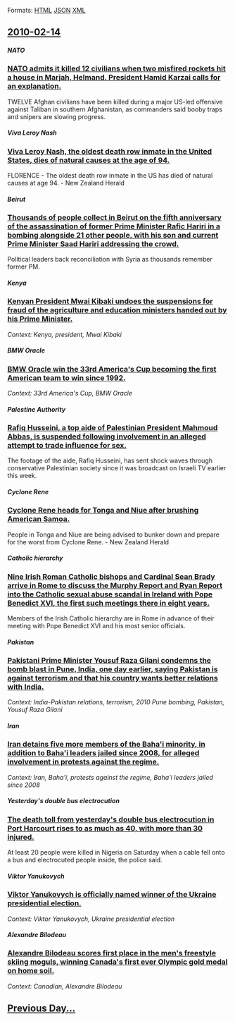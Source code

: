 
Formats: [HTML](2010/02/14/index.html)  [JSON](2010/02/14/index.json)  [XML](2010/02/14/index.xml)  

## [2010-02-14](/news/2010/02/14/index.md)

##### NATO
### [NATO admits it killed 12 civilians when two misfired rockets hit a house in Marjah, Helmand. President Hamid Karzai calls for an explanation. ](/news/2010/02/14/nato-admits-it-killed-12-civilians-when-two-misfired-rockets-hit-a-house-in-marjah-helmand-president-hamid-karzai-calls-for-an-explanation.md)
TWELVE Afghan civilians have been killed during a major US-led offensive against Taliban in southern Afghanistan, as commanders said booby traps and snipers are slowing progress.

##### Viva Leroy Nash
### [Viva Leroy Nash, the oldest death row inmate in the United States, dies of natural causes at the age of 94. ](/news/2010/02/14/viva-leroy-nash-the-oldest-death-row-inmate-in-the-united-states-dies-of-natural-causes-at-the-age-of-94.md)
FLORENCE - The oldest death row inmate in the US has died of natural causes at age 94. - New Zealand Herald

##### Beirut
### [Thousands of people collect in Beirut on the fifth anniversary of the assassination of former Prime Minister Rafic Hariri in a bombing alongside 21 other people, with his son and current Prime Minister Saad Hariri addressing the crowd. ](/news/2010/02/14/thousands-of-people-collect-in-beirut-on-the-fifth-anniversary-of-the-assassination-of-former-prime-minister-rafic-hariri-in-a-bombing-along.md)
Political leaders back reconciliation with Syria as thousands remember former PM.

##### Kenya
### [Kenyan President Mwai Kibaki undoes the suspensions for fraud of the agriculture and education ministers handed out by his Prime Minister. ](/news/2010/02/14/kenyan-president-mwai-kibaki-undoes-the-suspensions-for-fraud-of-the-agriculture-and-education-ministers-handed-out-by-his-prime-minister.md)
_Context: Kenya, president, Mwai Kibaki_

##### BMW Oracle
### [BMW Oracle win the 33rd America's Cup becoming the first American team to win since 1992. ](/news/2010/02/14/bmw-oracle-win-the-33rd-america-s-cup-becoming-the-first-american-team-to-win-since-1992.md)
_Context: 33rd America's Cup, BMW Oracle_

##### Palestine Authority
### [Rafiq Husseini, a top aide of Palestinian President Mahmoud Abbas, is suspended following involvement in an alleged attempt to trade influence for sex. ](/news/2010/02/14/rafiq-husseini-a-top-aide-of-palestinian-president-mahmoud-abbas-is-suspended-following-involvement-in-an-alleged-attempt-to-trade-influen.md)
The footage of the aide, Rafiq Husseini, has sent shock waves through conservative Palestinian society since it was broadcast on Israeli TV earlier this week.

##### Cyclone Rene
### [Cyclone Rene heads for Tonga and Niue after brushing American Samoa. ](/news/2010/02/14/cyclone-rene-heads-for-tonga-and-niue-after-brushing-american-samoa.md)
People in Tonga and Niue are being advised to bunker down and prepare for the worst from Cyclone Rene. - New Zealand Herald

##### Catholic hierarchy
### [Nine Irish Roman Catholic bishops and Cardinal Sean Brady arrive in Rome to discuss the Murphy Report and Ryan Report into the Catholic sexual abuse scandal in Ireland with Pope Benedict XVI, the first such meetings there in eight years. ](/news/2010/02/14/nine-irish-roman-catholic-bishops-and-cardinal-sea-n-brady-arrive-in-rome-to-discuss-the-murphy-report-and-ryan-report-into-the-catholic-sex.md)
Members of the Irish Catholic hierarchy are in Rome in advance of their meeting with Pope Benedict XVI and his most senior officials.

##### Pakistan
### [Pakistani Prime Minister Yousuf Raza Gilani condemns the bomb blast in Pune, India, one day earlier, saying Pakistan is against terrorism and that his country wants better relations with India. ](/news/2010/02/14/pakistani-prime-minister-yousuf-raza-gilani-condemns-the-bomb-blast-in-pune-india-one-day-earlier-saying-pakistan-is-against-terrorism-an.md)
_Context: India-Pakistan relations, terrorism, 2010 Pune bombing, Pakistan, Yousuf Raza Gilani_

##### Iran
### [Iran detains five more members of the Baha'i minority, in addition to Baha'i leaders jailed since 2008, for alleged involvement in protests against the regime. ](/news/2010/02/14/iran-detains-five-more-members-of-the-baha-i-minority-in-addition-to-baha-i-leaders-jailed-since-2008-for-alleged-involvement-in-protests.md)
_Context: Iran, Baha'i, protests against the regime, Baha'i leaders jailed since 2008_

##### Yesterday's double bus electrocution
### [The death toll from yesterday's double bus electrocution in Port Harcourt rises to as much as 40, with more than 30 injured. ](/news/2010/02/14/the-death-toll-from-yesterday-s-double-bus-electrocution-in-port-harcourt-rises-to-as-much-as-40-with-more-than-30-injured.md)
At least 20 people were killed in Nigeria on Saturday when a cable fell onto a bus and electrocuted people inside, the police said.

##### Viktor Yanukovych
### [Viktor Yanukovych is officially named winner of the Ukraine presidential election. ](/news/2010/02/14/viktor-yanukovych-is-officially-named-winner-of-the-ukraine-presidential-election.md)
_Context: Viktor Yanukovych, Ukraine presidential election_

##### Alexandre Bilodeau
### [Alexandre Bilodeau scores first place in the men's freestyle skiing moguls, winning Canada's first ever Olympic gold medal on home soil. ](/news/2010/02/14/alexandre-bilodeau-scores-first-place-in-the-men-s-freestyle-skiing-moguls-winning-canada-s-first-ever-olympic-gold-medal-on-home-soil.md)
_Context: Canadian, Alexandre Bilodeau_

## [Previous Day...](/news/2010/02/13/index.md)

